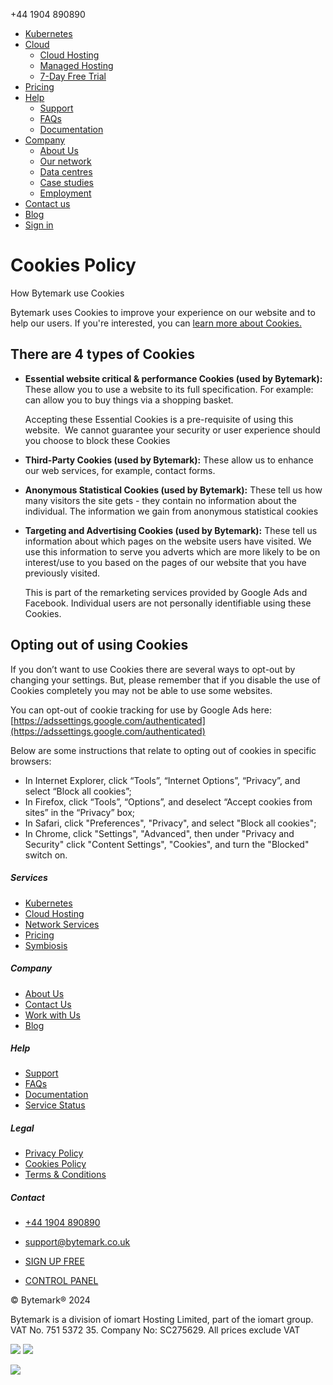 [](https://www.bytemark.co.uk/)

+44 1904 890890

* [Kubernetes](https://www.bytemark.co.uk/managed-kubernetes/ "Kubernetes")
* [Cloud](# "Cloud")
    * [Cloud Hosting](https://www.bytemark.co.uk/cloud-hosting/ "Cloud Hosting")
    * [Managed Hosting](https://www.bytemark.co.uk/cloud-hosting/managed/ "Managed Hosting")
    * [7-Day Free Trial](https://panel.bytemark.co.uk/signup "7-Day Free Trial")
* [Pricing](https://www.bytemark.co.uk/prices/ "Pricing")
* [Help](# "Help")
    * [Support](https://www.bytemark.co.uk/support/ "Support")
    * [FAQs](https://www.bytemark.co.uk/faqs/ "FAQs")
    * [Documentation](https://docs.bytemark.co.uk/ "Documentation")
* [Company](# "Company")
    * [About Us](https://www.bytemark.co.uk/company/ "About Us")
    * [Our network](https://www.bytemark.co.uk/company/network/ "Our network")
    * [Data centres](https://www.bytemark.co.uk/company/data-centres/ "Data centres")
    * [Case studies](https://www.bytemark.co.uk/company/case-studies/ "Case studies")
    * [Employment](https://www.bytemark.co.uk/company/employment/ "Employment")
* [Contact us](https://www.bytemark.co.uk/contact-us/ "Contact us")
* [Blog](https://blog.bytemark.co.uk/ "Blog")
* [Sign in](https://panel.bytemark.co.uk/ "Sign in")

Cookies Policy
==============

How Bytemark use Cookies

Bytemark uses Cookies to improve your experience on our website and to help our users. If you're interested, you can [learn more about Cookies.](http://en.wikipedia.org/wiki/HTTP_cookie)

There are 4 types of Cookies
----------------------------

* **Essential website critical & performance Cookies (used by Bytemark):** These allow you to use a website to its full specification. For example: can allow you to buy things via a shopping basket.
    
    Accepting these Essential Cookies is a pre-requisite of using this website.  We cannot guarantee your security or user experience should you choose to block these Cookies
    
* **Third-Party Cookies (used by Bytemark):** These allow us to enhance our web services, for example, contact forms.
    
* **Anonymous Statistical Cookies (used by Bytemark):** These tell us how many visitors the site gets - they contain no information about the individual. The information we gain from anonymous statistical cookies
    
* **Targeting and Advertising Cookies (used by Bytemark):** These tell us information about which pages on the website users have visited. We use this information to serve you adverts which are more likely to be on interest/use to you based on the pages of our website that you have previously visited.
    
    This is part of the remarketing services provided by Google Ads and Facebook. Individual users are not personally identifiable using these Cookies.
    

Opting out of using Cookies
---------------------------

If you don’t want to use Cookies there are several ways to opt-out by changing your settings. But, please remember that if you disable the use of Cookies completely you may not be able to use some websites.

You can opt-out of cookie tracking for use by Google Ads here: [https://adssettings.google.com/authenticated](https://adssettings.google.com/authenticated)

Below are some instructions that relate to opting out of cookies in specific browsers:

* In Internet Explorer, click “Tools”, “Internet Options”, “Privacy”, and select “Block all cookies”;
* In Firefox, click “Tools”, “Options”, and deselect “Accept cookies from sites” in the “Privacy” box;
* In Safari, click "Preferences", "Privacy", and select "Block all cookies";
* In Chrome, click "Settings", "Advanced", then under "Privacy and Security" click "Content Settings", "Cookies", and turn the "Blocked" switch on.

##### Services

* [Kubernetes](https://www.bytemark.co.uk/managed-kubernetes/)
* [Cloud Hosting](https://www.bytemark.co.uk/cloud-hosting/)
* [Network Services](https://www.bytemark.co.uk/network-services/)
* [Pricing](https://www.bytemark.co.uk/prices/)
* [Symbiosis](https://www.bytemark.co.uk/symbiosis/)

##### Company

* [About Us](https://www.bytemark.co.uk/company/)
* [Contact Us](https://www.bytemark.co.uk/contact-us/)
* [Work with Us](https://www.bytemark.co.uk/company/employment/)
* [Blog](https://blog.bytemark.co.uk/)

##### Help

* [Support](https://www.bytemark.co.uk/support/)
* [FAQs](https://www.bytemark.co.uk/faqs/)
* [Documentation](https://docs.bytemark.co.uk/)
* [Service Status](https://status.bytemark.org/)

##### Legal

* [Privacy Policy](https://www.bytemark.co.uk/privacy-statement/)
* [Cookies Policy](https://www.bytemark.co.uk/cookies-policy/)
* [Terms & Conditions](https://www.bytemark.co.uk/terms/)

##### Contact

* [+44 1904 890890](tel:+441904890890)
* [support@bytemark.co.uk](mailto:support@bytemark.co.uk)

* [SIGN UP FREE](https://panel.bytemark.co.uk/signup "Create a Free Bytemark Account")
* [CONTROL PANEL](https://panel.bytemark.co.uk/ "Login to Bytemark Panel")

[](https://www.facebook.com/iomartgroupplc)[](https://twitter.com/iomart)[](https://www.linkedin.com/company/iomart/)

© Bytemark® 2024

Bytemark is a division of iomart Hosting Limited, part of the iomart group. VAT No. 751 5372 35. Company No: SC275629. All prices exclude VAT

![](https://www.bytemark.co.uk/wp-content/themes/bytemark/img/ISO.svg) ![](https://www.bytemark.co.uk/wp-content/themes/bytemark/img/living-wage.svg)

![](https://dc.ads.linkedin.com/collect/?pid=1006433&fmt=gif)